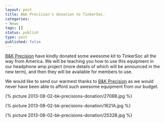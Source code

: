 ```yaml
---
layout: post
title: B&K Precision's donation to TinkerSoc.
categories:
- News
tags: []
status: publish
type: post
published: false
---
```

[B&amp;K Precision](http://www.bkprecision.com/) have kindly donated some
awesome kit to TinkerSoc all the way from America. We will be teaching you how
to use this equipment in our headphone amp project (more details of which will
be announced in the new term), and then they will be available for members to
use.

We would like to send our warmest thanks to 
[B&amp;K Precision](http://www.bkprecision.com/) as we would never have been able to
afford such awesome equipment from our budget.

{% picture 2013-08-02-bk-precisions-donation/2708B.jpg  %}

{% picture 2013-08-02-bk-precisions-donation/1621A.jpg  %}

{% picture 2013-08-02-bk-precisions-donation/2532B.jpg %}

